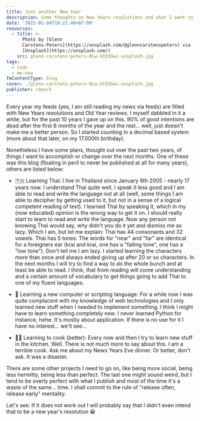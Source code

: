 ```yaml
---
title: Just another New Year
description: Some thoughts on New Years resolutions and what I want to do in 2022.
date: '2022-01-04T19:21:48+07:00'
resources:
  - title: >-
      Photo by [Glenn
      Carstens-Peters](https://unsplash.com/@glenncarstenspeters) via
      [Unsplash](https://unsplash.com/)
    src: glenn-carstens-peters-RLw-UC03Gwc-unsplash.jpg
tags:
  - todo
  - me-now
fmContentType: blog
cover: ./glenn-carstens-peters-RLw-UC03Gwc-unsplash.jpg
publisher: rework
---
```


Every year my feeds (yes, I am still reading my news via feeds) are filled with New Years resolutions and Old Year reviews. I myself dabbled in it a while, but for the past 10 years I gave up on this. 90% of good intentions are dead after the first 6 months of the year and the rest… well, just doesn't make me a better person. So I started counting in a decimal based system (more about that later, on my 17.000th birthday).

Nonetheless I have some plans, thought out over the past two years, of things I want to accomplish or change over the next months. One of these was this blog (floating in peril to never be published at all for many years), others are listed below:

* 🇹🇭 Learning Thai: I live in Thailand since January 8th 2005 - nearly 17 years now. I understand Thai quite well, I speak it less good and I am able to read and write the language not at all (well, some things I am able to decipher by getting used to it, but not in a sense of a logical competent reading of text). I learned Thai by speaking it, which in my (now educated) opinion is the wrong way to get it on. I should really start to learn to read and write the language. Now any person not knowing Thai would say, why didn't you do it yet and dismiss me as lazy. Which I am, but let me explain: Thai has 44 consonants and 32 vowels. Thai has 5 tones. The words for "near" and "far" are identical for a foreigners ear (krai and krai, one has a "falling tone", one has a "low tone"). Don't tell me I am lazy. I started learning the characters more than once and always ended giving up after 20 or so characters. In the next months I will try to find a way to do the whole bunch and at least be able to read. I think, that from reading will come understanding and a certain amount of vocabulary to get things going to add Thai to one of my fluent languages.

* 🤖 Learning a new computer or scripting language: For a while now I was quite complacent with my knowledge of web technologies and I only learned new stuff when I needed to implement something. I think I might have to learn something completely new. I never learned Python for instance, hehe. It's mostly about application. If there is no use for it I have no interest… we'll see…

* 🧑‍🍳 Learning to cook (better): Every now and then I try to learn new stuff in the kitchen. Well. There is not much more to say about this. I am a terrible cook. Ask me about my News Years Eve dinner. Or better, don't ask. It was a disaster.

There are some other projects I need to go on, like being more social, being less hermitty, being less than perfect. The last one might sound weird, but I tend to be overly perfect with what I publish and most of the time it's a waste of the same… time. I shall commit to the rule of "release often, release early" mentality.

Let's see. If it does not work out I will probably say that I didn't even intend that to be a new year's resolution 😁
